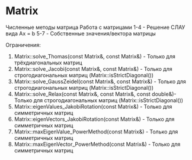 # Matrix
 Численные методы матрица
Работа с матрицами 
1-4 - Решение СЛАУ вида Ax = b
5-7 - Собственные значения/вектора матрицы

Ограничения: 
1. Matrix::solve_Thomas(const Matrix&, const Matrix&) - Только для трёхдиагональных матриц
2. Matrix::solve_Jacobi(const Matrix&, const Matrix&) - Только для строгодиагональных матриц (Matrix::isStrictDiagonal())
3. Matrix::solve_GaussZeidel(const Matrix&, const Matrix&) - Только для строгодиагональных матриц (Matrix::isStrictDiagonal())
4. Matrix::solve_Relax(const Matrix&, const Matrix&, const double&)- Только для строгодиагональных матриц (Matrix::isStrictDiagonal())
5. Matrix::eigenValues_JakobiRotation(const Matrix&) - Только для симметричных матриц
6. Matrix::eigenVectors_JakobiRotation(const Matrix&) - Только для симметричных матриц
7. Matrix::maxEigenValue_PowerMethod(const Matrix&) - Только для симметричных матриц
8. Matrix::maxEigenVector_PowerMethod(const Matrix&) - Только для симметричных матриц
